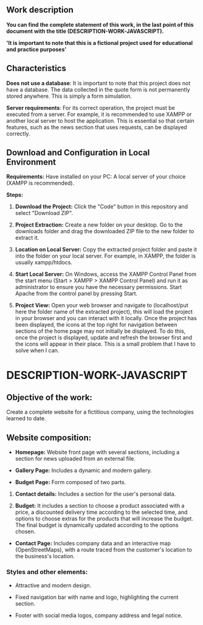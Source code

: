 ## Work description

**You can find the complete statement of this work, in the last point of this document with the title (DESCRIPTION-WORK-JAVASCRIPT).**

**'It is important to note that this is a fictional project used for educational and practice purposes'**

## Characteristics

**Does not use a database**: It is important to note that this project does not have a database. The data collected in the quote form is not permanently stored anywhere. This is simply a form simulation.

**Server requirements**: For its correct operation, the project must be executed from a server. For example, it is recommended to use XAMPP or another local server to host the application. This is essential so that certain features, such as the news section that uses requests, can be displayed correctly.

## Download and Configuration in Local Environment

**Requirements:**
Have installed on your PC: A local server of your choice (XAMPP is recommended).

**Steps:**

1. **Download the Project:**
Click the "Code" button in this repository and select "Download ZIP".

2. **Project Extraction:**
Create a new folder on your desktop.
Go to the downloads folder and drag the downloaded ZIP file to the new folder to extract it.

3. **Location on Local Server:**
Copy the extracted project folder and paste it into the folder on your local server. For example, in XAMPP, the folder is usually xampp/htdocs.

4. **Start Local Server:**
On Windows, access the XAMPP Control Panel from the start menu (Start > XAMPP > XAMPP Control Panel) and run it as administrator to ensure you have the necessary permissions. Start Apache from the control panel by pressing Start.

5. **Project View:**
Open your web browser and navigate to (localhost/put here the folder name of the extracted project), this will load the project in your browser and you can interact with it locally. Once the project has been displayed, the icons at the top right for navigation between sections of the home page may not initially be displayed. To do this, once the project is displayed, update and refresh the browser first and the icons will appear in their place. This is a small problem that I have to solve when I can.

# DESCRIPTION-WORK-JAVASCRIPT 

## Objective of the work:

Create a complete website for a fictitious company, using the technologies learned to date.

## Website composition:

- **Homepage:** Website front page with several sections, including a section for news uploaded from an external file.

- **Gallery Page:** Includes a dynamic and modern gallery.

- **Budget Page:** Form composed of two parts.

1. **Contact details:** Includes a section for the user's personal data.

2. **Budget:** It includes a section to choose a product associated with a price, a discounted delivery time according to the selected time, and options to choose extras for the products that will increase the budget. The final budget is dynamically updated according to the options chosen.

- **Contact Page:** Includes company data and an interactive map (OpenStreetMaps), with a route traced from the customer's location to the business's location.

### Styles and other elements:

- Attractive and modern design.

- Fixed navigation bar with name and logo, highlighting the current section.

- Footer with social media logos, company address and legal notice.
